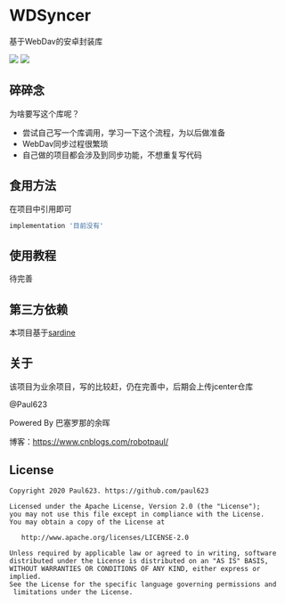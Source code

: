 # WDSyncer

基于WebDav的安卓封装库

[![](https://img.shields.io/badge/license-Apache%202-blue.svg)](https://www.apache.org/licenses/LICENSE-2.0)
[![](https://img.shields.io/badge/version-0.0.-yellow.svg)](https://bintray.com/paul623/EventReminder/eventreminder/0.0.3)

## 碎碎念

为啥要写这个库呢？

* 尝试自己写一个库调用，学习一下这个流程，为以后做准备
* WebDav同步过程很繁琐
* 自己做的项目都会涉及到同步功能，不想重复写代码

## 食用方法

在项目中引用即可

```groovy
implementation '目前没有'
```

## 使用教程

待完善

## 第三方依赖

本项目基于[sardine](https://github.com/thegrizzlylabs/sardine-android)

## 关于

该项目为业余项目，写的比较赶，仍在完善中，后期会上传jcenter仓库

@Paul623

Powered By 巴塞罗那的余晖

博客：https://www.cnblogs.com/robotpaul/

## License

```
Copyright 2020 Paul623. https://github.com/paul623

Licensed under the Apache License, Version 2.0 (the "License");
you may not use this file except in compliance with the License.
You may obtain a copy of the License at

   http://www.apache.org/licenses/LICENSE-2.0

Unless required by applicable law or agreed to in writing, software
distributed under the License is distributed on an "AS IS" BASIS,
WITHOUT WARRANTIES OR CONDITIONS OF ANY KIND, either express or implied.
See the License for the specific language governing permissions and
 limitations under the License.
```